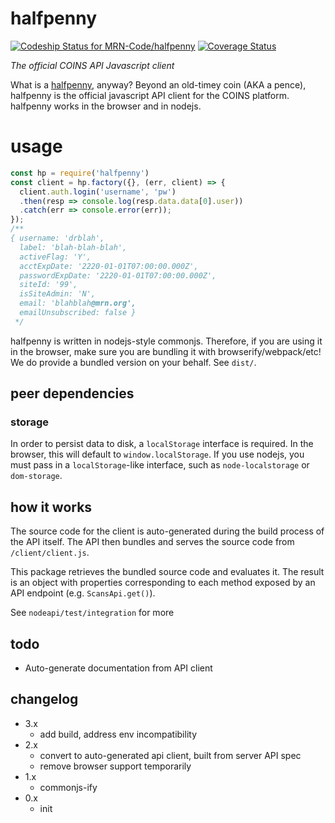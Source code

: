 # halfpenny

[ ![Codeship Status for MRN-Code/halfpenny](https://codeship.com/projects/233242e0-d9e4-0133-38b5-0ae147979a90/status?branch=master)](https://codeship.com/projects/143661)
[![Coverage Status](https://coveralls.io/repos/github/MRN-Code/halfpenny/badge.svg?branch=master)](https://coveralls.io/github/MRN-Code/halfpenny?branch=master)

_The official COINS API Javascript client_

What is a [halfpenny](https://en.wikipedia.org/wiki/Halfpenny_(British_pre-decimal_coin)), anyway?  Beyond an old-timey coin (AKA a pence), halfpenny is the official javascript API client for the COINS platform.  halfpenny works in the browser and in nodejs.

# usage

```js
const hp = require('halfpenny')
const client = hp.factory({}, (err, client) => {
  client.auth.login('username', 'pw')
  .then(resp => console.log(resp.data.data[0].user))
  .catch(err => console.error(err));
});
/**
{ username: 'drblah',
  label: 'blah-blah-blah',
  activeFlag: 'Y',
  acctExpDate: '2220-01-01T07:00:00.000Z',
  passwordExpDate: '2220-01-01T07:00:00.000Z',
  siteId: '99',
  isSiteAdmin: 'N',
  email: 'blahblah@mrn.org',
  emailUnsubscribed: false }
 */
```

halfpenny is written in nodejs-style commonjs.  Therefore, if you are using it in the browser, make sure you are bundling it with browserify/webpack/etc!  We do  provide a bundled version on your behalf.  See `dist/`.

## peer dependencies

### storage
In order to persist data to disk, a `localStorage` interface is required. In the
browser, this will default to `window.localStorage`.  If you use nodejs, you must pass in a `localStorage`-like interface, such as `node-localstorage` or `dom-storage`.

## how it works

The source code for the client is auto-generated during the build process of the
API itself. The API then bundles and serves the source code from `/client/client.js`.

This package retrieves the bundled source code and evaluates it. The result is an
object with properties corresponding to each method exposed by an API endpoint
(e.g. `ScansApi.get()`).

See `nodeapi/test/integration` for more

## todo
* Auto-generate documentation from API client

## changelog
- 3.x
  - add build, address env incompatibility
- 2.x
  - convert to auto-generated api client, built from server API spec
  - remove browser support temporarily
- 1.x
  - commonjs-ify
- 0.x
  - init
